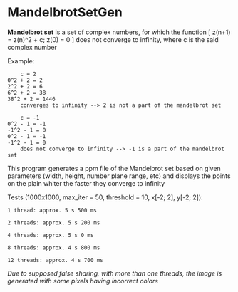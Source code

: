 # MandelbrotSetGen

**Mandelbrot set** is a set of complex numbers, for which the function [ z(n+1) = z(n)^2 + c; z(0) = 0 ] does not converge to infinity, where c is the said complex number

Example:

        c = 2
    0^2 + 2 = 2
    2^2 + 2 = 6
    6^2 + 2 = 38
    38^2 + 2 = 1446
        converges to infinity --> 2 is not a part of the mandelbrot set

        c = -1
    0^2 - 1 = -1
    -1^2 - 1 = 0
    0^2 - 1 = -1
    -1^2 - 1 = 0
        does not converge to infinity --> -1 is a part of the mandelbrot set

This program generates a ppm file of the Mandelbrot set based on given parameters (width, height, number plane range, etc) and displays the points on the plain whiter the faster they converge to infinity

Tests (1000x1000, max_iter = 50, threshold = 10, x[-2; 2], y[-2; 2]):

    1 thread: approx. 5 s 500 ms

    2 threads: approx. 5 s 200 ms

    4 threads: approx. 5 s 0 ms

    8 threads: approx. 4 s 800 ms

    12 threads: approx. 4 s 700 ms

_Due to supposed false sharing, with more than one threads, the image is generated with some pixels having incorrect colors_
